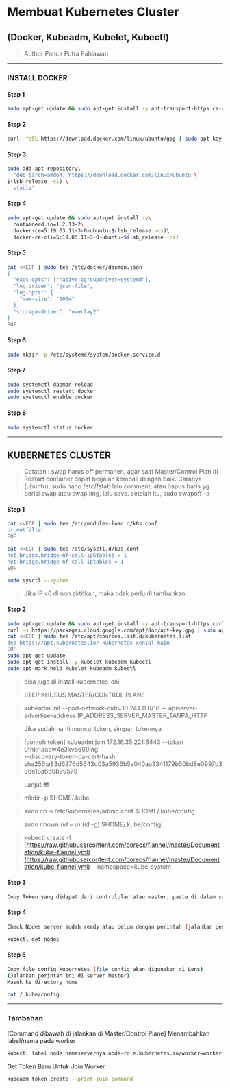 # Membuat Kubernetes Cluster
## (Docker, Kubeadm, Kubelet, Kubectl)
> Author Panca Putra Pahlawan
---

### INSTALL DOCKER

#### Step 1

```sh
sudo apt-get update && sudo apt-get install -y apt-transport-https ca-certificates curl software-properties-common gnupg2
```

#### Step 2

```sh
curl -fsSL https://download.docker.com/linux/ubuntu/gpg | sudo apt-key --keyring /etc/apt/trusted.gpg.d/docker.gpg add -
```

#### Step 3

```sh
sudo add-apt-repository\
  "deb [arch=amd64] https://download.docker.com/linux/ubuntu \
$(lsb_release -cs) \
  stable"
```

#### Step 4

```sh
sudo apt-get update && sudo apt-get install -y\
  containerd.io=1.2.13-2\
  docker-ce=5:19.03.11~3-0~ubuntu-$(lsb_release -cs)\
  docker-ce-cli=5:19.03.11~3-0~ubuntu-$(lsb_release -cs)
```

#### Step 5

```sh
cat <<EOF | sudo tee /etc/docker/daemon.json
{
  "exec-opts": ["native.cgroupdriver=systemd"],
  "log-driver": "json-file",
  "log-opts": {
    "max-size": "100m"
  },
  "storage-driver": "overlay2"
}
EOF
```

#### Step 6

```sh
sudo mkdir -p /etc/systemd/system/docker.service.d
```

#### Step 7

```sh
sudo systemctl daemon-reload
sudo systemctl restart docker
sudo systemctl enable docker
```

#### Step 8

```sh
sudo systemctl status docker
```
---

## KUBERNETES CLUSTER

> Catatan : swap harus off permanen, agar saat Master/Control Plan di Restart container dapat berjalan kembali dengan baik. Caranya (ubuntu), sudo nano /etc/fstab
lalu comment, atau hapus baris yg berisi swap atau swap.img, lalu save. setelah itu, 
sudo swapoff -a

#### Step 1
```sh
cat <<EOF | sudo tee /etc/modules-load.d/k8s.conf
br_netfilter
EOF

cat <<EOF | sudo tee /etc/sysctl.d/k8s.conf
net.bridge.bridge-nf-call-ip6tables = 1
net.bridge.bridge-nf-call-iptables = 1
EOF
```
```sh
sudo sysctl --system
```
> Jika IP v6 di non aktifkan, maka tidak perlu di tambahkan.

#### Step 2

```sh
sudo apt-get update && sudo apt-get install -y apt-transport-https curl
curl -s https://packages.cloud.google.com/apt/doc/apt-key.gpg | sudo apt-key add -
cat <<EOF | sudo tee /etc/apt/sources.list.d/kubernetes.list
deb https://apt.kubernetes.io/ kubernetes-xenial main
EOF
sudo apt-get update
sudo apt-get install -y kubelet kubeadm kubectl
sudo apt-mark hold kubelet kubeadm kubectl
```

> bisa juga di install kubernetes-cni


> STEP KHUSUS MASTER/CONTROL PLANE

> kubeadm init --pod-network-cidr=10.244.0.0/16 --
apiserver-advertise-address IP_ADDRESS_SERVER_MASTER_TANPA_HTTP

> Jika sudah nanti muncul token, simpan tokennya

> [contoh token]
kubeadm join 172.16.35.221:6443 --token 0fnkri.rabw4e3kv6600ing \
--discovery-token-ca-cert-hash sha256:a83d6276d5643c03a5936b5a040aa3341179b50bd8e0997b396e18a6b0b99579

> Lanjut 😎

> mkdir -p $HOME/.kube

> sudo cp -i /etc/kubernetes/admin.conf $HOME/.kube/config

> sudo chown $(id -u):$(id -g) $HOME/.kube/config

> kubectl create -f [https://raw.githubusercontent.com/coreos/flannel/master/Documentation/kube-flannel.yml](https://raw.githubusercontent.com/coreos/flannel/master/Documentation/kube-flannel.yml) --namespace=kube-system


#### Step 3 
```sh
Copy Token yang didapat dari controlplan atau master, paste di dalam server worker lalu enter.
```

#### Step 4
```sh
Check Nodes server sudah ready atau belum dengan perintah (jalankan perintah ini di server Master) :

kubectl get nodes
```

#### Step 5
```sh
Copy file config kubernetes (file config akan digunakan di Lens)
(Jalankan perintah ini di server Master)
Masuk ke directory home

cat /.kube/config
```

---
### Tambahan
[Command dibawah di jalankan di Master/Control Plane]
Menambahkan label/nama pada worker
```sh
kubectl label node namaservernya node-role.kubernetes.io/worker=worker
```
Get Token Baru Untuk Join Worker
```sh
kubeadm token create --print-join-command
```
